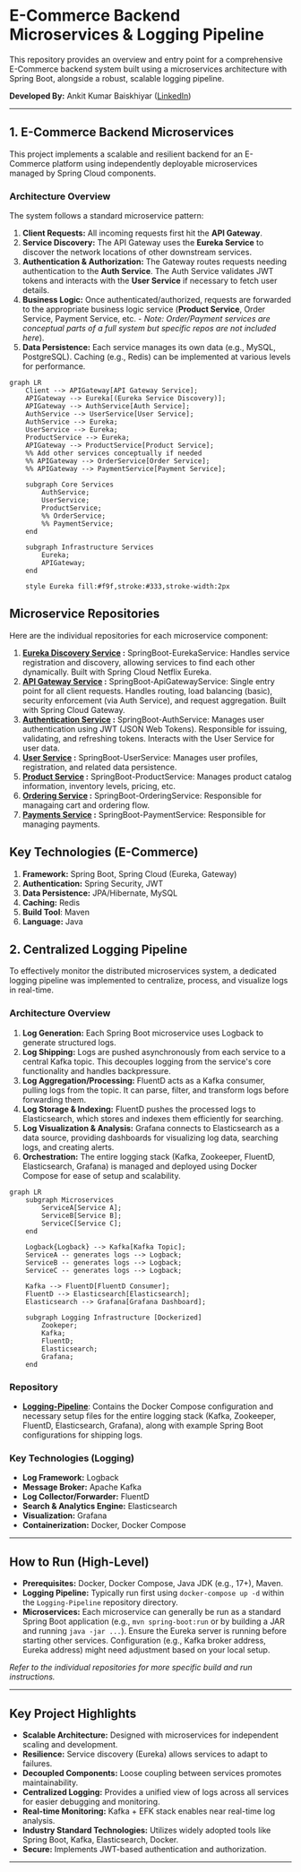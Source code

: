 # E-Commerce Backend Microservices & Logging Pipeline

This repository provides an overview and entry point for a comprehensive E-Commerce backend system built using a microservices architecture with Spring Boot, alongside a robust, scalable logging pipeline.

**Developed By:** Ankit Kumar Baiskhiyar ([LinkedIn](https://www.linkedin.com/in/baiskhiyar/))

---

## 1. E-Commerce Backend Microservices

This project implements a scalable and resilient backend for an E-Commerce platform using independently deployable microservices managed by Spring Cloud components.

### Architecture Overview

The system follows a standard microservice pattern:

1.  **Client Requests:** All incoming requests first hit the **API Gateway**.
2.  **Service Discovery:** The API Gateway uses the **Eureka Service** to discover the network locations of other downstream services.
3.  **Authentication & Authorization:** The Gateway routes requests needing authentication to the **Auth Service**. The Auth Service validates JWT tokens and interacts with the **User Service** if necessary to fetch user details.
4.  **Business Logic:** Once authenticated/authorized, requests are forwarded to the appropriate business logic service (**Product Service**, Order Service, Payment Service, etc. - *Note: Order/Payment services are conceptual parts of a full system but specific repos are not included here*).
5.  **Data Persistence:** Each service manages its own data (e.g., MySQL, PostgreSQL). Caching (e.g., Redis) can be implemented at various levels for performance.

```mermaid
graph LR
    Client --> APIGateway[API Gateway Service];
    APIGateway --> Eureka[(Eureka Service Discovery)];
    APIGateway --> AuthService[Auth Service];
    AuthService --> UserService[User Service];
    AuthService --> Eureka;
    UserService --> Eureka;
    ProductService --> Eureka;
    APIGateway --> ProductService[Product Service];
    %% Add other services conceptually if needed
    %% APIGateway --> OrderService[Order Service];
    %% APIGateway --> PaymentService[Payment Service];

    subgraph Core Services
        AuthService;
        UserService;
        ProductService;
        %% OrderService;
        %% PaymentService;
    end

    subgraph Infrastructure Services
        Eureka;
        APIGateway;
    end

    style Eureka fill:#f9f,stroke:#333,stroke-width:2px
```

## Microservice Repositories
Here are the individual repositories for each microservice component:

1. **[Eureka Discovery Service](https://github.com/baiskhiyar/SpringBoot-EurekaService) :** SpringBoot-EurekaService: Handles service registration and discovery, allowing services to find each other dynamically. Built with Spring Cloud Netflix Eureka.
2. **[API Gateway Service](https://github.com/baiskhiyar/SpringBoot-ApiGatewayService) :** SpringBoot-ApiGatewayService: Single entry point for all client requests. Handles routing, load balancing (basic), security enforcement (via Auth Service), and request aggregation. Built with Spring Cloud Gateway.
3. **[Authentication Service](https://github.com/baiskhiyar/SpringBoot-AuthService) :** SpringBoot-AuthService: Manages user authentication using JWT (JSON Web Tokens). Responsible for issuing, validating, and refreshing tokens. Interacts with the User Service for user data.
4. **[User Service](https://github.com/baiskhiyar/SpringBoot-UserService) :** SpringBoot-UserService: Manages user profiles, registration, and related data persistence.
5. **[Product Service](https://github.com/baiskhiyar/SpringBoot-ProductService) :** SpringBoot-ProductService: Manages product catalog information, inventory levels, pricing, etc.
6. **[Ordering Service]() :** SpringBoot-OrderingService: Responsible for managaing cart and ordering flow.
7. **[Payments Service]() :** SpringBoot-PaymentService: Responsible for managing payments.

## Key Technologies (E-Commerce)
1. **Framework:** Spring Boot, Spring Cloud (Eureka, Gateway)
2. **Authentication:** Spring Security, JWT
3. **Data Persistence:** JPA/Hibernate, MySQL
4. **Caching:** Redis
5. **Build Tool**: Maven
6. **Language:** Java

## 2. Centralized Logging Pipeline
To effectively monitor the distributed microservices system, a dedicated logging pipeline was implemented to centralize, process, and visualize logs in real-time.

### Architecture Overview
1. **Log Generation:** Each Spring Boot microservice uses Logback to generate structured logs.
2. **Log Shipping:** Logs are pushed asynchronously from each service to a central Kafka topic. This decouples logging from the service's core functionality and handles backpressure.
3. **Log Aggregation/Processing:** FluentD acts as a Kafka consumer, pulling logs from the topic. It can parse, filter, and transform logs before forwarding them.
4. **Log Storage & Indexing:** FluentD pushes the processed logs to Elasticsearch, which stores and indexes them efficiently for searching.
5. **Log Visualization & Analysis:** Grafana connects to Elasticsearch as a data source, providing dashboards for visualizing log data, searching logs, and creating alerts.
6. **Orchestration:** The entire logging stack (Kafka, Zookeeper, FluentD, Elasticsearch, Grafana) is managed and deployed using Docker Compose for ease of setup and scalability.

```mermaid
graph LR
    subgraph Microservices
        ServiceA[Service A];
        ServiceB[Service B];
        ServiceC[Service C];
    end

    Logback{Logback} --> Kafka[Kafka Topic];
    ServiceA -- generates logs --> Logback;
    ServiceB -- generates logs --> Logback;
    ServiceC -- generates logs --> Logback;

    Kafka --> FluentD[FluentD Consumer];
    FluentD --> Elasticsearch[Elasticsearch];
    Elasticsearch --> Grafana[Grafana Dashboard];

    subgraph Logging Infrastructure [Dockerized]
        Zookeper;
        Kafka;
        FluentD;
        Elasticsearch;
        Grafana;
    end
```

### Repository

*   **[Logging-Pipeline](https://github.com/baiskhiyar/Logging-Pipeline)**: Contains the Docker Compose configuration and necessary setup files for the entire logging stack (Kafka, Zookeeper, FluentD, Elasticsearch, Grafana), along with example Spring Boot configurations for shipping logs.

### Key Technologies (Logging)

*   **Log Framework:** Logback
*   **Message Broker:** Apache Kafka
*   **Log Collector/Forwarder:** FluentD
*   **Search & Analytics Engine:** Elasticsearch
*   **Visualization:** Grafana
*   **Containerization:** Docker, Docker Compose

---

## How to Run (High-Level)

*   **Prerequisites:** Docker, Docker Compose, Java JDK (e.g., 17+), Maven.
*   **Logging Pipeline:** Typically run first using `docker-compose up -d` within the `Logging-Pipeline` repository directory.
*   **Microservices:** Each microservice can generally be run as a standard Spring Boot application (e.g., `mvn spring-boot:run` or by building a JAR and running `java -jar ...`). Ensure the Eureka server is running before starting other services. Configuration (e.g., Kafka broker address, Eureka address) might need adjustment based on your local setup.

*Refer to the individual repositories for more specific build and run instructions.*

---

## Key Project Highlights

*   **Scalable Architecture:** Designed with microservices for independent scaling and development.
*   **Resilience:** Service discovery (Eureka) allows services to adapt to failures.
*   **Decoupled Components:** Loose coupling between services promotes maintainability.
*   **Centralized Logging:** Provides a unified view of logs across all services for easier debugging and monitoring.
*   **Real-time Monitoring:** Kafka + EFK stack enables near real-time log analysis.
*   **Industry Standard Technologies:** Utilizes widely adopted tools like Spring Boot, Kafka, Elasticsearch, Docker.
*   **Secure:** Implements JWT-based authentication and authorization.

---
